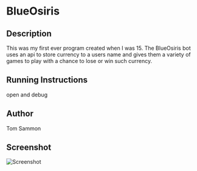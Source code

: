 # BlueOsiris

## Description
This was my first ever program created when I was 15. The BlueOsiris bot uses an api to store currency to a users name and gives them a variety of games to play with a chance to lose or win such currency.

## Running Instructions
open and debug

## Author
Tom Sammon

## Screenshot
![Screenshot](BlueOsiris.jpg)